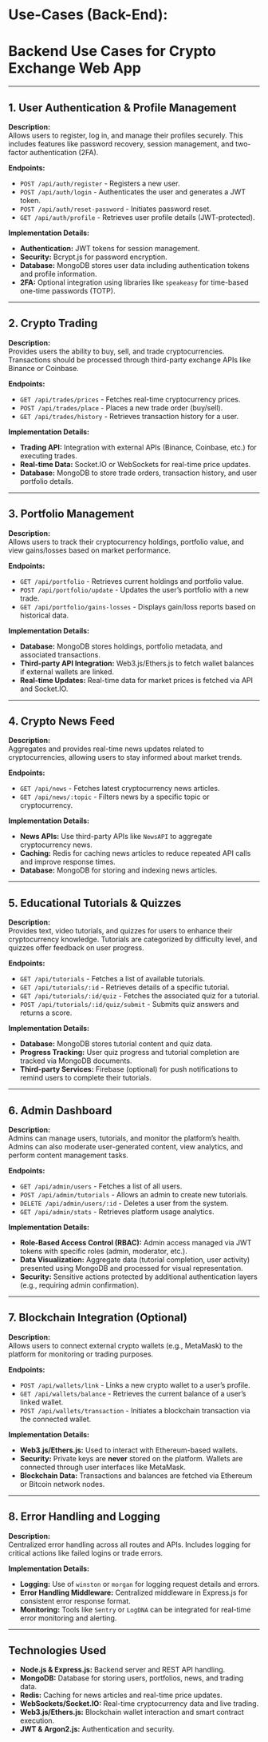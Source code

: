# Use-Cases (Back-End):

# Backend Use Cases for Crypto Exchange Web App

---

## 1. **User Authentication & Profile Management**

**Description:**  
Allows users to register, log in, and manage their profiles securely. This includes features like password recovery, session management, and two-factor authentication (2FA).

**Endpoints:**
- `POST /api/auth/register` - Registers a new user.
- `POST /api/auth/login` - Authenticates the user and generates a JWT token.
- `POST /api/auth/reset-password` - Initiates password reset.
- `GET /api/auth/profile` - Retrieves user profile details (JWT-protected).

**Implementation Details:**
- **Authentication:** JWT tokens for session management.
- **Security:** Bcrypt.js for password encryption.
- **Database:** MongoDB stores user data including authentication tokens and profile information.
- **2FA:** Optional integration using libraries like `speakeasy` for time-based one-time passwords (TOTP).

---

## 2. **Crypto Trading**

**Description:**  
Provides users the ability to buy, sell, and trade cryptocurrencies. Transactions should be processed through third-party exchange APIs like Binance or Coinbase.

**Endpoints:**
- `GET /api/trades/prices` - Fetches real-time cryptocurrency prices.
- `POST /api/trades/place` - Places a new trade order (buy/sell).
- `GET /api/trades/history` - Retrieves transaction history for a user.

**Implementation Details:**
- **Trading API:** Integration with external APIs (Binance, Coinbase, etc.) for executing trades.
- **Real-time Data:** Socket.IO or WebSockets for real-time price updates.
- **Database:** MongoDB to store trade orders, transaction history, and user portfolio details.

---

## 3. **Portfolio Management**

**Description:**  
Allows users to track their cryptocurrency holdings, portfolio value, and view gains/losses based on market performance.

**Endpoints:**
- `GET /api/portfolio` - Retrieves current holdings and portfolio value.
- `POST /api/portfolio/update` - Updates the user’s portfolio with a new trade.
- `GET /api/portfolio/gains-losses` - Displays gain/loss reports based on historical data.

**Implementation Details:**
- **Database:** MongoDB stores holdings, portfolio metadata, and associated transactions.
- **Third-party API Integration:** Web3.js/Ethers.js to fetch wallet balances if external wallets are linked.
- **Real-time Updates:** Real-time data for market prices is fetched via API and Socket.IO.

---

## 4. **Crypto News Feed**

**Description:**  
Aggregates and provides real-time news updates related to cryptocurrencies, allowing users to stay informed about market trends.

**Endpoints:**
- `GET /api/news` - Fetches latest cryptocurrency news articles.
- `GET /api/news/:topic` - Filters news by a specific topic or cryptocurrency.

**Implementation Details:**
- **News APIs:** Use third-party APIs like `NewsAPI` to aggregate cryptocurrency news.
- **Caching:** Redis for caching news articles to reduce repeated API calls and improve response times.
- **Database:** MongoDB for storing and indexing news articles.

---

## 5. **Educational Tutorials & Quizzes**

**Description:**  
Provides text, video tutorials, and quizzes for users to enhance their cryptocurrency knowledge. Tutorials are categorized by difficulty level, and quizzes offer feedback on user progress.

**Endpoints:**
- `GET /api/tutorials` - Fetches a list of available tutorials.
- `GET /api/tutorials/:id` - Retrieves details of a specific tutorial.
- `GET /api/tutorials/:id/quiz` - Fetches the associated quiz for a tutorial.
- `POST /api/tutorials/:id/quiz/submit` - Submits quiz answers and returns a score.

**Implementation Details:**
- **Database:** MongoDB stores tutorial content and quiz data.
- **Progress Tracking:** User quiz progress and tutorial completion are tracked via MongoDB documents.
- **Third-party Services:** Firebase (optional) for push notifications to remind users to complete their tutorials.

---

## 6. **Admin Dashboard**

**Description:**  
Admins can manage users, tutorials, and monitor the platform’s health. Admins can also moderate user-generated content, view analytics, and perform content management tasks.

**Endpoints:**
- `GET /api/admin/users` - Fetches a list of all users.
- `POST /api/admin/tutorials` - Allows an admin to create new tutorials.
- `DELETE /api/admin/users/:id` - Deletes a user from the system.
- `GET /api/admin/stats` - Retrieves platform usage analytics.

**Implementation Details:**
- **Role-Based Access Control (RBAC):** Admin access managed via JWT tokens with specific roles (admin, moderator, etc.).
- **Data Visualization:** Aggregate data (tutorial completion, user activity) presented using MongoDB and processed for visual representation.
- **Security:** Sensitive actions protected by additional authentication layers (e.g., requiring admin confirmation).

---

## 7. **Blockchain Integration (Optional)**

**Description:**  
Allows users to connect external crypto wallets (e.g., MetaMask) to the platform for monitoring or trading purposes.

**Endpoints:**
- `POST /api/wallets/link` - Links a new crypto wallet to a user’s profile.
- `GET /api/wallets/balance` - Retrieves the current balance of a user’s linked wallet.
- `POST /api/wallets/transaction` - Initiates a blockchain transaction via the connected wallet.

**Implementation Details:**
- **Web3.js/Ethers.js:** Used to interact with Ethereum-based wallets.
- **Security:** Private keys are **never** stored on the platform. Wallets are connected through user interfaces like MetaMask.
- **Blockchain Data:** Transactions and balances are fetched via Ethereum or Bitcoin network nodes.

---

## 8. **Error Handling and Logging**

**Description:**  
Centralized error handling across all routes and APIs. Includes logging for critical actions like failed logins or trade errors.

**Implementation Details:**
- **Logging:** Use of `winston` or `morgan` for logging request details and errors.
- **Error Handling Middleware:** Centralized middleware in Express.js for consistent error response format.
- **Monitoring:** Tools like `Sentry` or `LogDNA` can be integrated for real-time error monitoring and alerting.

---

## Technologies Used

- **Node.js & Express.js:** Backend server and REST API handling.
- **MongoDB:** Database for storing users, portfolios, news, and trading data.
- **Redis:** Caching for news articles and real-time price updates.
- **WebSockets/Socket.IO:** Real-time cryptocurrency data and live trading.
- **Web3.js/Ethers.js:** Blockchain wallet interaction and smart contract execution.
- **JWT & Argon2.js:** Authentication and security.

